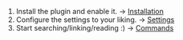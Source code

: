 1. Install the plugin and enable it. → [Installation](installation.md)
2. Configure the settings to your liking. → [Settings](settings.md)
3. Start searching/linking/reading :) → [Commands](commands.md)
